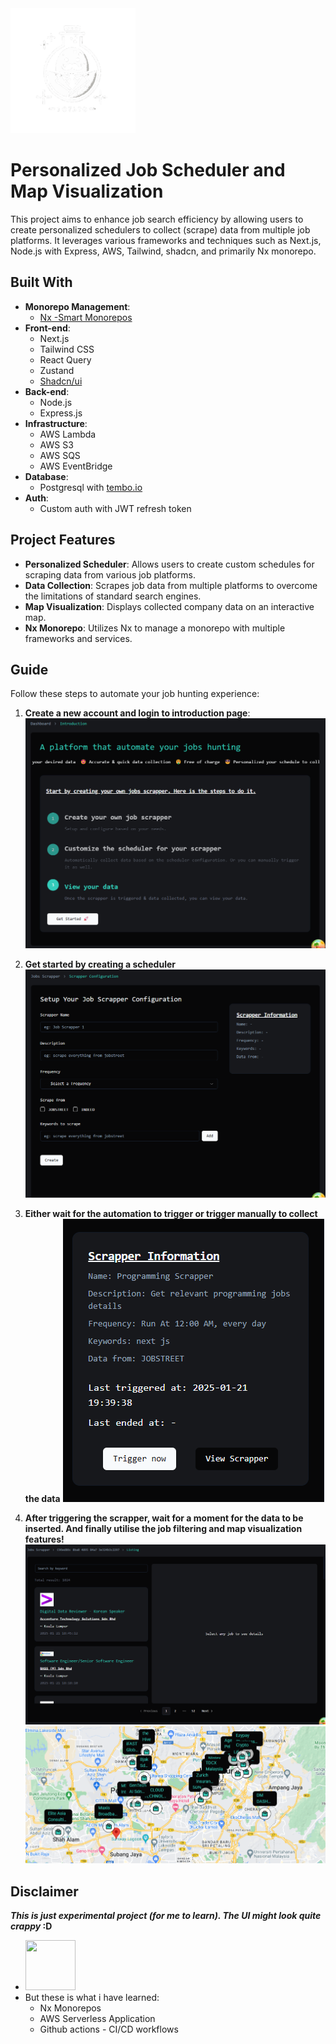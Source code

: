 <img src="readmeSamples/image.png" width="200" />

# Personalized Job Scheduler and Map Visualization

This project aims to enhance job search efficiency by allowing users to create personalized schedulers to collect (scrape) data from multiple job platforms. It leverages various frameworks and techniques such as Next.js, Node.js with Express, AWS, Tailwind, shadcn, and primarily Nx monorepo.

## Built With

- **Monorepo Management**:
  - <a href="https://github.com/nrwl/nx" target="_blank">Nx -Smart Monorepos</a>
- **Front-end**:
  - Next.js
  - Tailwind CSS
  - React Query
  - Zustand
  - <a href="https://ui.shadcn.com/" target="_blank">Shadcn/ui</a>
- **Back-end**:
  - Node.js
  - Express.js
- **Infrastructure**:
  - AWS Lambda
  - AWS S3
  - AWS SQS
  - AWS EventBridge
- **Database**:
  - Postgresql with <a href="tembo.io" target="_blank">tembo.io</a>
- **Auth**:
  - Custom auth with JWT refresh token

## Project Features

- **Personalized Scheduler**: Allows users to create custom schedules for scraping data from various job platforms.
- **Data Collection**: Scrapes job data from multiple platforms to overcome the limitations of standard search engines.
- **Map Visualization**: Displays collected company data on an interactive map.
- **Nx Monorepo**: Utilizes Nx to manage a monorepo with multiple frameworks and services.

## Guide

Follow these steps to automate your job hunting experience:

1. **Create a new account and login to introduction page**:
   ![alt text](readmeSamples/image-2.png)

2. **Get started by creating a scheduler**
   ![alt text](readmeSamples/image-3.png)

3. **Either wait for the automation to trigger or trigger manually to collect the data**
   ![alt text](readmeSamples/image-4.png)

4. **After triggering the scrapper, wait for a moment for the data to be inserted. And finally utilise the job filtering and map visualization features!**
   ![alt text](readmeSamples/image-5.png)
   ![alt text](readmeSamples/image-6.png)

## Disclaimer

**_This is just experimental project (for me to learn). The UI might look quite crappy_ :D**

- <img src="https://i.scdn.co/image/ab67616d0000b2730eedc93454627999037797c0" width="80" height="80" />
- But these is what i have learned:
  - Nx Monorepos
  - AWS Serverless Application
  - Github actions - CI/CD workflows
